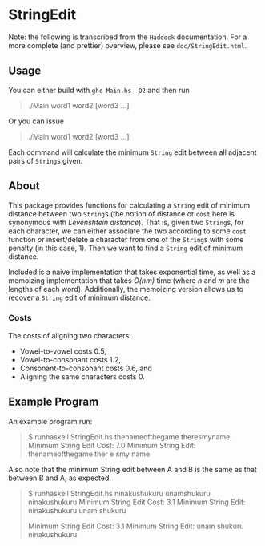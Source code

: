 StringEdit
==========

Note: the following is transcribed from the `Haddock` documentation. For a more
complete (and prettier) overview, please see `doc/StringEdit.html`.

Usage
-----

You can either build with `ghc Main.hs -O2` and then run

> ./Main word1 word2 [word3 ...]

Or you can issue

> ./Main word1 word2 [word3 ...]

Each command will calculate the minimum `String` edit between all adjacent pairs
of `String`s given.

About
-----

This package provides functions for calculating a `String` edit of minimum
distance between two `String`s (the notion of distance or `cost` here is
synonymous with _Levenshtein distance_). That is, given two `String`s, for each
character, we can either associate the two according to some `cost` function or
insert/delete a character from one of the `String`s with some penalty (in this
case, 1). Then we want to find a `String` edit of minimum distance.

Included is a naive implementation that takes exponential time, as well as a
memoizing implementation that takes _O(nm)_ time (where _n_ and _m_ are the
lengths of each word). Additionally, the memoizing version allows us to recover
a `String` edit of minimum distance.

### Costs

The costs of aligning two characters:

* Vowel-to-vowel costs 0.5,
* Vowel-to-consonant costs 1.2,
* Consonant-to-consonant costs 0.6, and
* Aligning the same characters costs 0.

Example Program
---------------

An example program run:

> $ runhaskell StringEdit.hs thenameofthegame theresmyname
> Minimum String Edit Cost: 7.0
> Minimum String Edit: 
> thenameofthegame
> ther  e smy name

Also note that the minimum String edit between A and B is the same as that
between B and A, as expected.

> $ runhaskell StringEdit.hs ninakushukuru unamshukuru ninakushukuru
> Minimum String Edit Cost: 3.1
> Minimum String Edit: 
> ninakushukuru
>  unam shukuru
> 
> Minimum String Edit Cost: 3.1
> Minimum String Edit: 
>  unam shukuru
> ninakushukuru
